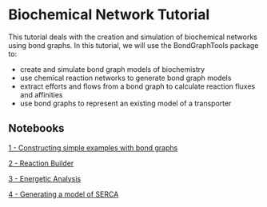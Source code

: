 # Biochemical Network Tutorial
This tutorial deals with the creation and simulation of biochemical networks using bond graphs. In this tutorial, we will use the BondGraphTools package to:
- create and simulate bond graph models of biochemistry
- use chemical reaction networks to generate bond graph models
- extract efforts and flows from a bond graph to calculate reaction fluxes and affinities
- use bond graphs to represent an existing model of a transporter


## Notebooks
[1 - Constructing simple examples with bond graphs](https://nbviewer.jupyter.org/github/michaelpan92/BGT_BiochemicalNetworkTutorials/blob/master/1%20-%20Constructing%20simple%20examples%20with%20bond%20graphs.ipynb)

[2 - Reaction Builder](https://nbviewer.jupyter.org/github/michaelpan92/BGT_BiochemicalNetworkTutorials/blob/master/2%20-%20Reaction%20Builder.ipynb)

[3 - Energetic Analysis](https://nbviewer.jupyter.org/github/michaelpan92/BGT_BiochemicalNetworkTutorials/blob/master/3%20-%20Energetic%20analysis.ipynb)

[4 - Generating a model of SERCA](https://nbviewer.jupyter.org/github/michaelpan92/BGT_BiochemicalNetworkTutorials/blob/master/4%20-%20Generating%20a%20model%20of%20SERCA.ipynb)
